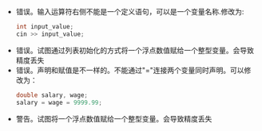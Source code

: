 - 错误。输入运算符右侧不能是一个定义语句，可以是一个变量名称.修改为:
    ```cpp
    int input_value;
    cin >> input_value;
    ```
- 错误。试图通过列表初始化的方式将一个浮点数值赋给一个整型变量。会导致精度丢失
- 错误。声明和赋值是不一样的。不能通过"="连接两个变量同时声明。可以修改为：
    ```cpp
    double salary, wage;
    salary = wage = 9999.99;
    ```
- 警告。试图将一个浮点数值赋给一个整型变量。会导致精度丢失